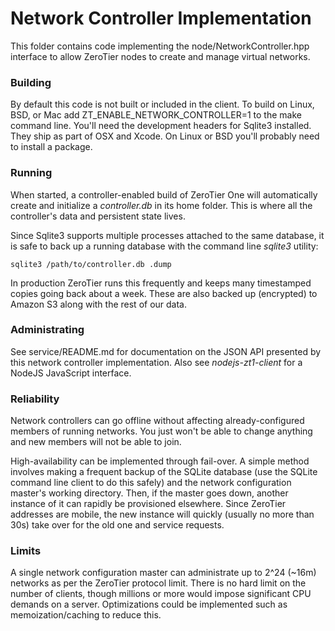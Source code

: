 Network Controller Implementation
======

This folder contains code implementing the node/NetworkController.hpp interface to allow ZeroTier nodes to create and manage virtual networks.

### Building

By default this code is not built or included in the client. To build on Linux, BSD, or Mac add
ZT\_ENABLE\_NETWORK\_CONTROLLER=1 to the make command line. You'll need the development headers for Sqlite3 installed. They ship as part of OSX and Xcode. On Linux or BSD you'll probably need to install a package.

### Running

When started, a controller-enabled build of ZeroTier One will automatically create and initialize a *controller.db* in its home folder. This is where all the controller's data and persistent state lives.

Since Sqlite3 supports multiple processes attached to the same database, it is safe to back up a running database with the command line *sqlite3* utility:

    sqlite3 /path/to/controller.db .dump

In production ZeroTier runs this frequently and keeps many timestamped copies going back about a week. These are also backed up (encrypted) to Amazon S3 along with the rest of our data.

### Administrating

See service/README.md for documentation on the JSON API presented by this network controller implementation. Also see *nodejs-zt1-client* for a NodeJS JavaScript interface.

### Reliability

Network controllers can go offline without affecting already-configured members of running networks. You just won't be able to change anything and new members will not be able to join.

High-availability can be implemented through fail-over. A simple method involves making a frequent backup of the SQLite database (use the SQLite command line client to do this safely) and the network configuration master's working directory. Then, if the master goes down, another instance of it can rapidly be provisioned elsewhere. Since ZeroTier addresses are mobile, the new instance will quickly (usually no more than 30s) take over for the old one and service requests.

### Limits

A single network configuration master can administrate up to 2^24 (~16m) networks as per the ZeroTier protocol limit. There is no hard limit on the number of clients, though millions or more would impose significant CPU demands on a server. Optimizations could be implemented such as memoization/caching to reduce this.
